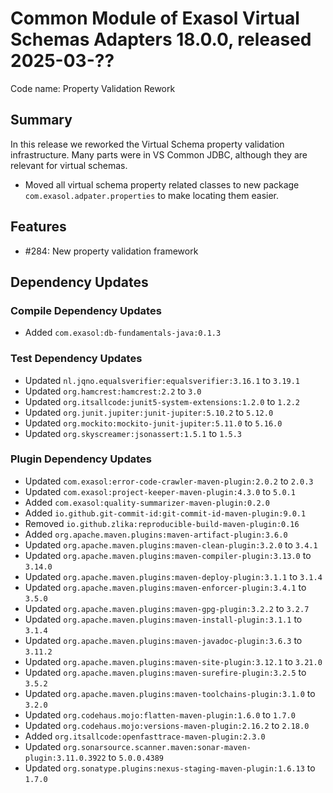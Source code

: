 # Common Module of Exasol Virtual Schemas Adapters 18.0.0, released 2025-03-??

Code name: Property Validation Rework

## Summary

In this release we reworked the Virtual Schema property validation infrastructure. Many parts were in VS Common JDBC, although they are relevant for virtual schemas.

* Moved all virtual schema property related classes to new package `com.exasol.adpater.properties` to make locating them easier.

## Features

* #284: New property validation framework

## Dependency Updates

### Compile Dependency Updates

* Added `com.exasol:db-fundamentals-java:0.1.3`

### Test Dependency Updates

* Updated `nl.jqno.equalsverifier:equalsverifier:3.16.1` to `3.19.1`
* Updated `org.hamcrest:hamcrest:2.2` to `3.0`
* Updated `org.itsallcode:junit5-system-extensions:1.2.0` to `1.2.2`
* Updated `org.junit.jupiter:junit-jupiter:5.10.2` to `5.12.0`
* Updated `org.mockito:mockito-junit-jupiter:5.11.0` to `5.16.0`
* Updated `org.skyscreamer:jsonassert:1.5.1` to `1.5.3`

### Plugin Dependency Updates

* Updated `com.exasol:error-code-crawler-maven-plugin:2.0.2` to `2.0.3`
* Updated `com.exasol:project-keeper-maven-plugin:4.3.0` to `5.0.1`
* Added `com.exasol:quality-summarizer-maven-plugin:0.2.0`
* Added `io.github.git-commit-id:git-commit-id-maven-plugin:9.0.1`
* Removed `io.github.zlika:reproducible-build-maven-plugin:0.16`
* Added `org.apache.maven.plugins:maven-artifact-plugin:3.6.0`
* Updated `org.apache.maven.plugins:maven-clean-plugin:3.2.0` to `3.4.1`
* Updated `org.apache.maven.plugins:maven-compiler-plugin:3.13.0` to `3.14.0`
* Updated `org.apache.maven.plugins:maven-deploy-plugin:3.1.1` to `3.1.4`
* Updated `org.apache.maven.plugins:maven-enforcer-plugin:3.4.1` to `3.5.0`
* Updated `org.apache.maven.plugins:maven-gpg-plugin:3.2.2` to `3.2.7`
* Updated `org.apache.maven.plugins:maven-install-plugin:3.1.1` to `3.1.4`
* Updated `org.apache.maven.plugins:maven-javadoc-plugin:3.6.3` to `3.11.2`
* Updated `org.apache.maven.plugins:maven-site-plugin:3.12.1` to `3.21.0`
* Updated `org.apache.maven.plugins:maven-surefire-plugin:3.2.5` to `3.5.2`
* Updated `org.apache.maven.plugins:maven-toolchains-plugin:3.1.0` to `3.2.0`
* Updated `org.codehaus.mojo:flatten-maven-plugin:1.6.0` to `1.7.0`
* Updated `org.codehaus.mojo:versions-maven-plugin:2.16.2` to `2.18.0`
* Added `org.itsallcode:openfasttrace-maven-plugin:2.3.0`
* Updated `org.sonarsource.scanner.maven:sonar-maven-plugin:3.11.0.3922` to `5.0.0.4389`
* Updated `org.sonatype.plugins:nexus-staging-maven-plugin:1.6.13` to `1.7.0`

